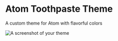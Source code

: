 # Atom Toothpaste Theme

A custom theme for Atom with flavorful colors

![A screenshot of your theme](https://s3.amazonaws.com/f.cl.ly/items/3O2F1J3H0a3J1X1u092B/Image%202016-02-01%20at%205.28.42%20p.m..png?v=47980af9)
